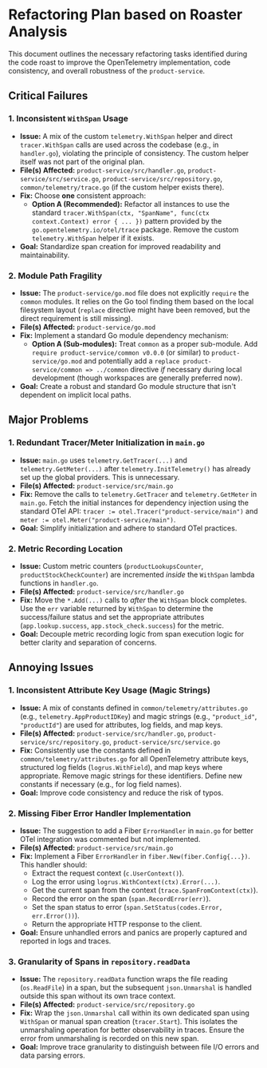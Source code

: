 # Refactoring Plan based on Roaster Analysis

This document outlines the necessary refactoring tasks identified during the code roast to improve the OpenTelemetry implementation, code consistency, and overall robustness of the `product-service`.

## Critical Failures

### 1. Inconsistent `WithSpan` Usage

*   **Issue:** A mix of the custom `telemetry.WithSpan` helper and direct `tracer.WithSpan` calls are used across the codebase (e.g., in `handler.go`), violating the principle of consistency. The custom helper itself was not part of the original plan.
*   **File(s) Affected:** `product-service/src/handler.go`, `product-service/src/service.go`, `product-service/src/repository.go`, `common/telemetry/trace.go` (if the custom helper exists there).
*   **Fix:** Choose **one** consistent approach:
    *   **Option A (Recommended):** Refactor all instances to use the standard `tracer.WithSpan(ctx, "SpanName", func(ctx context.Context) error { ... })` pattern provided by the `go.opentelemetry.io/otel/trace` package. Remove the custom `telemetry.WithSpan` helper if it exists.
*   **Goal:** Standardize span creation for improved readability and maintainability.

### 2. Module Path Fragility

*   **Issue:** The `product-service/go.mod` file does not explicitly `require` the `common` modules. It relies on the Go tool finding them based on the local filesystem layout (`replace` directive might have been removed, but the direct requirement is still missing).
*   **File(s) Affected:** `product-service/go.mod`
*   **Fix:** Implement a standard Go module dependency mechanism:
    *   **Option A (Sub-modules):** Treat `common` as a proper sub-module. Add `require product-service/common v0.0.0` (or similar) to `product-service/go.mod` and potentially add a `replace product-service/common => ../common` directive *if* necessary during local development (though workspaces are generally preferred now).
*   **Goal:** Create a robust and standard Go module structure that isn't dependent on implicit local paths.

## Major Problems

### 1. Redundant Tracer/Meter Initialization in `main.go`

*   **Issue:** `main.go` uses `telemetry.GetTracer(...)` and `telemetry.GetMeter(...)` after `telemetry.InitTelemetry()` has already set up the global providers. This is unnecessary.
*   **File(s) Affected:** `product-service/src/main.go`
*   **Fix:** Remove the calls to `telemetry.GetTracer` and `telemetry.GetMeter` in `main.go`. Fetch the initial instances for dependency injection using the standard OTel API: `tracer := otel.Tracer("product-service/main")` and `meter := otel.Meter("product-service/main")`.
*   **Goal:** Simplify initialization and adhere to standard OTel practices.

### 2. Metric Recording Location

*   **Issue:** Custom metric counters (`productLookupsCounter`, `productStockCheckCounter`) are incremented *inside* the `WithSpan` lambda functions in `handler.go`.
*   **File(s) Affected:** `product-service/src/handler.go`
*   **Fix:** Move the `*.Add(...)` calls to *after* the `WithSpan` block completes. Use the `err` variable returned by `WithSpan` to determine the success/failure status and set the appropriate attributes (`app.lookup.success`, `app.stock_check.success`) for the metric.
*   **Goal:** Decouple metric recording logic from span execution logic for better clarity and separation of concerns.



## Annoying Issues

### 1. Inconsistent Attribute Key Usage (Magic Strings)

*   **Issue:** A mix of constants defined in `common/telemetry/attributes.go` (e.g., `telemetry.AppProductIDKey`) and magic strings (e.g., `"product_id"`, `"productId"`) are used for attributes, log fields, and map keys.
*   **File(s) Affected:** `product-service/src/handler.go`, `product-service/src/repository.go`, `product-service/src/service.go`
*   **Fix:** Consistently use the constants defined in `common/telemetry/attributes.go` for all OpenTelemetry attribute keys, structured log fields (`logrus.WithField`), and map keys where appropriate. Remove magic strings for these identifiers. Define new constants if necessary (e.g., for log field names).
*   **Goal:** Improve code consistency and reduce the risk of typos.

### 2. Missing Fiber Error Handler Implementation

*   **Issue:** The suggestion to add a Fiber `ErrorHandler` in `main.go` for better OTel integration was commented but not implemented.
*   **File(s) Affected:** `product-service/src/main.go`
*   **Fix:** Implement a Fiber `ErrorHandler` in `fiber.New(fiber.Config{...})`. This handler should:
    *   Extract the request context (`c.UserContext()`).
    *   Log the error using `logrus.WithContext(ctx).Error(...)`.
    *   Get the current span from the context (`trace.SpanFromContext(ctx)`).
    *   Record the error on the span (`span.RecordError(err)`).
    *   Set the span status to error (`span.SetStatus(codes.Error, err.Error())`).
    *   Return the appropriate HTTP response to the client.
*   **Goal:** Ensure unhandled errors and panics are properly captured and reported in logs and traces.

### 3. Granularity of Spans in `repository.readData`

*   **Issue:** The `repository.readData` function wraps the file reading (`os.ReadFile`) in a span, but the subsequent `json.Unmarshal` is handled outside this span without its own trace context.
*   **File(s) Affected:** `product-service/src/repository.go`
*   **Fix:** Wrap the `json.Unmarshal` call within its own dedicated span using `WithSpan` or manual span creation (`tracer.Start`). This isolates the unmarshaling operation for better observability in traces. Ensure the error from unmarshaling is recorded on this new span.
*   **Goal:** Improve trace granularity to distinguish between file I/O errors and data parsing errors.

